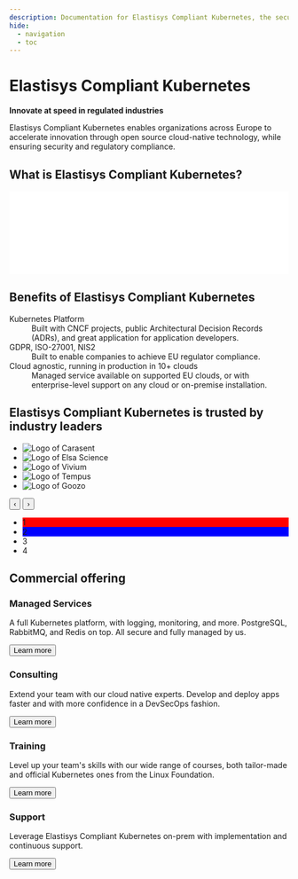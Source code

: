 ```yaml
---
description: Documentation for Elastisys Compliant Kubernetes, the security-focused Kubernetes distribution.
hide:
  - navigation
  - toc
---
```


# Elastisys Compliant Kubernetes

<p class="hero-text">
<strong>Innovate at speed in regulated industries</strong>
</p>
<p class="hero-text">
Elastisys Compliant Kubernetes enables organizations across Europe to accelerate innovation through open source cloud-native technology, while ensuring security and regulatory compliance.
</p>

## What is Elastisys Compliant Kubernetes?

<embed src="img/marchitecture.drawio.svg" alt="Components of Elastisys Compliant Kubernetes" width="100%"/>

## Benefits of Elastisys Compliant Kubernetes

<dl id="benefits">
    <dt>Kubernetes Platform</dt>
    <dd>Built with CNCF projects, public Architectural Decision Records (ADRs), and great application for application developers.</dd>
    <dt>GDPR, ISO-27001, NIS2</dt>
    <dd>Built to enable companies to achieve EU regulator compliance.</dd>
    <dt>Cloud agnostic, running in production in 10+ clouds</dt>
    <dd>Managed service available on supported EU clouds, or with enterprise-level support on any cloud or on-premise installation.</dd>
</dl>

## Elastisys Compliant Kubernetes is trusted by industry leaders

<ul id="trusted-by">
    <li><img src="organizations/carasent.png" alt="Logo of Carasent" /></li>
    <li><img src="organizations/elsa-science.png" alt="Logo of Elsa Science" /></li>
    <li><img src="organizations/vivium.png" alt="Logo of Vivium" /></li>
    <li><img src="organizations/tempus.png" alt="Logo of Tempus" /></li>
    <li><img src="organizations/goozo.png" alt="Logo of Goozo" /></li>
</ul>

<section id="customer-quotes" class="carousel">
    <button id="customer-quotes-prev">&#8249;</button>
    <button id="customer-quotes-next">&#8250;</button>
    <ul>
        <li style="background: red;">1</li>
        <li style="background: blue;">2</li>
        <li>3</li>
        <li>4</li>
    </ul>
</section>
<script type="text/javascript">
const customerQuotes = document.getElementById("customer-quotes").querySelector("ul");
const quotes = customerQuotes.querySelector("li");
const prevButton = document.getElementById("customer-quotes-prev");
const nextButton = document.getElementById("customer-quotes-next");
prevButton.addEventListener("click", () => {
    const slideWidth = quotes.clientWidth;
    customerQuotes.scrollLeft -= slideWidth;
});
nextButton.addEventListener("click", () => {
    const slideWidth = quotes.clientWidth;
    customerQuotes.scrollLeft += slideWidth;
});
setInterval(() => {
    const slideWidth = quotes.clientWidth;
    if (! customerQuotes.matches(':hover')) {
        console.log('mouse is not over the element, scrolling')
        var value = (customerQuotes.scrollLeft + slideWidth) % (customerQuotes.children.length * slideWidth);
        customerQuotes.scrollLeft = value;
    }
}, 2000);
</script>



## Commercial offering

<div class="wrapper">
    <div class="box">
        <h3>Managed Services</h3>
        <p>A full Kubernetes platform, with logging, monitoring, and more. PostgreSQL, RabbitMQ, and Redis on top. All secure and fully managed by us.</p>
        <button>Learn more</button>
    </div>
    <div class="box">
        <h3>Consulting</h3>
        <p>Extend your team with our cloud native experts. Develop and deploy apps faster and with more confidence in a DevSecOps fashion.</p>
        <button>Learn more</button>
    </div>
    <div class="box">
        <h3>Training</h3>
        <p>Level up your team's skills with our wide range of courses, both tailor-made and official Kubernetes ones from the Linux Foundation.</p>
        <button>Learn more</button>
    </div>
    <div class="box">
        <h3>Support</h3>
        <p>Leverage Elastisys Compliant Kubernetes on-prem with implementation and continuous support.</p>
        <button>Learn more</button>
    </div>
</div>
